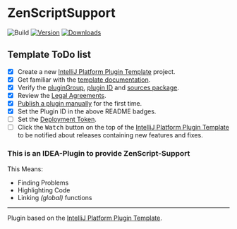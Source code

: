 # ZenScriptSupport

![Build](https://github.com/EraTiem-Network/ZenScriptSupport/workflows/Build/badge.svg)
[![Version](https://img.shields.io/jetbrains/plugin/v/17326-zenscriptsupport.svg)](https://plugins.jetbrains.com/plugin/17326-zenscriptsupport)
[![Downloads](https://img.shields.io/jetbrains/plugin/d/17326-zenscriptsupport.svg)](https://plugins.jetbrains.com/plugin/17326-zenscriptsupport)

## Template ToDo list
- [x] Create a new [IntelliJ Platform Plugin Template][template] project.
- [x] Get familiar with the [template documentation][template].
- [x] Verify the [pluginGroup](/gradle.properties), [plugin ID](/src/main/resources/META-INF/plugin.xml) and [sources package](/src/main/kotlin).
- [x] Review the [Legal Agreements](https://plugins.jetbrains.com/docs/marketplace/legal-agreements.html).
- [x] [Publish a plugin manually](https://plugins.jetbrains.com/docs/intellij/publishing-plugin.html?from=IJPluginTemplate) for the first time.
- [x] Set the Plugin ID in the above README badges.
- [ ] Set the [Deployment Token](https://plugins.jetbrains.com/docs/marketplace/plugin-upload.html).
- [ ] Click the <kbd>Watch</kbd> button on the top of the [IntelliJ Platform Plugin Template][template] to be notified about releases containing new features and fixes.

<!-- Plugin description -->
### This is an IDEA-Plugin to provide ZenScript-Support

This Means:
- Finding Problems
- Highlighting Code
- Linking *(global)* functions
<!-- Plugin description end -->

---
Plugin based on the [IntelliJ Platform Plugin Template][template].

[template]: https://github.com/JetBrains/intellij-platform-plugin-template
